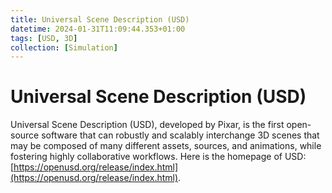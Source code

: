 ```yaml
---
title: Universal Scene Description (USD)
datetime: 2024-01-31T11:09:44.353+01:00
tags: [USD, 3D]
collection: [Simulation]
---
```


# Universal Scene Description (USD)
Universal Scene Description (USD), developed by Pixar, is the first open-source software that can robustly and scalably interchange 3D scenes that may be composed of many different assets, sources, and animations, while fostering highly collaborative workflows. Here is the homepage of USD: [https://openusd.org/release/index.html](https://openusd.org/release/index.html).
